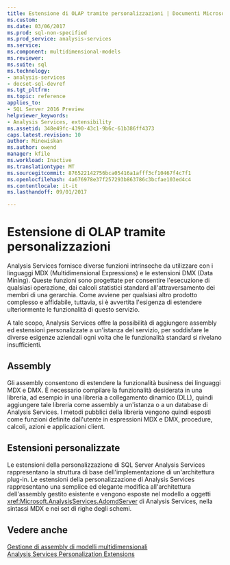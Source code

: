 ```yaml
---
title: Estensione di OLAP tramite personalizzazioni | Documenti Microsoft
ms.custom: 
ms.date: 03/06/2017
ms.prod: sql-non-specified
ms.prod_service: analysis-services
ms.service: 
ms.component: multidimensional-models
ms.reviewer: 
ms.suite: sql
ms.technology:
- analysis-services
- docset-sql-devref
ms.tgt_pltfrm: 
ms.topic: reference
applies_to:
- SQL Server 2016 Preview
helpviewer_keywords:
- Analysis Services, extensibility
ms.assetid: 348e49fc-4390-43c1-9b6c-61b386ff4373
caps.latest.revision: 10
author: Minewiskan
ms.author: owend
manager: kfile
ms.workload: Inactive
ms.translationtype: MT
ms.sourcegitcommit: 876522142756bca05416a1afff3cf10467f4c7f1
ms.openlocfilehash: 4a676978e37f257293b863786c3bcfae103ed4c4
ms.contentlocale: it-it
ms.lasthandoff: 09/01/2017

---
```

# <a name="extending-olap-through-personalizations"></a>Estensione di OLAP tramite personalizzazioni
  Analysis Services fornisce diverse funzioni intrinseche da utilizzare con i linguaggi MDX (Multidimensional Expressions) e le estensioni DMX (Data Mining). Queste funzioni sono progettate per consentire l'esecuzione di qualsiasi operazione, dai calcoli statistici standard all'attraversamento dei membri di una gerarchia. Come avviene per qualsiasi altro prodotto complesso e affidabile, tuttavia, si è avvertita l'esigenza di estendere ulteriormente le funzionalità di questo servizio.  
  
 A tale scopo, Analysis Services offre la possibilità di aggiungere assembly ed estensioni personalizzate a un'istanza del servizio, per soddisfare le diverse esigenze aziendali ogni volta che le funzionalità standard si rivelano insufficienti.  
  
## <a name="assemblies"></a>Assembly  
 Gli assembly consentono di estendere la funzionalità business dei linguaggi MDX e DMX. È necessario compilare la funzionalità desiderata in una libreria, ad esempio in una libreria a collegamento dinamico (DLL), quindi aggiungere tale libreria come assembly a un'istanza o a un database di Analysis Services. I metodi pubblici della libreria vengono quindi esposti come funzioni definite dall'utente in espressioni MDX e DMX, procedure, calcoli, azioni e applicazioni client.  
  
## <a name="personalized-extensions"></a>Estensioni personalizzate  
 Le estensioni della personalizzazione di SQL Server Analysis Services rappresentano la struttura di base dell'implementazione di un'architettura plug-in. Le estensioni della personalizzazione di Analysis Services rappresentano una semplice ed elegante modifica all'architettura dell'assembly gestito esistente e vengono esposte nel modello a oggetti <xref:Microsoft.AnalysisServices.AdomdServer> di Analysis Services, nella sintassi MDX e nei set di righe degli schemi.  
  
## <a name="see-also"></a>Vedere anche  
 [Gestione di assembly di modelli multidimensionali](../../../analysis-services/multidimensional-models/multidimensional-model-assemblies-management.md)   
 [Analysis Services Personalization Extensions](../../../analysis-services/multidimensional-models/extending-olap/analysis-services-personalization-extensions.md)  
  
  

